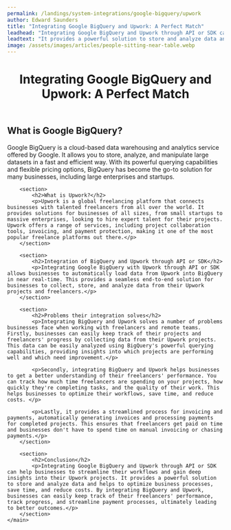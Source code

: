 ```yaml
---
permalink: /landings/system-integrations/google-bigquery/upwork
author: Edward Saunders
title: "Integrating Google BigQuery and Upwork: A Perfect Match"
leadhead: "Integrating Google BigQuery and Upwork through API or SDK can help businesses to streamline their workflows and gain deep insights into their Upwork projects"
leadtext: "It provides a powerful solution to store and analyze data and helps to optimize business processes, save time, and reduce costs. By integrating BigQuery and Upwork, businesses can easily keep track of their freelancers' performance, track progress, and streamline payment processes, ultimately leading to better outcomes."
image: /assets/images/articles/people-sitting-near-table.webp
---
```

<div class="arttext">	<header>
		<h1>Integrating Google BigQuery and Upwork: A Perfect Match</h1>
	</header>
	<main>
		<section>
			<h2>What is Google BigQuery?</h2>
			<p>Google BigQuery is a cloud-based data warehousing and analytics service offered by Google. It allows you to store, analyze, and manipulate large datasets in a fast and efficient way. With its powerful querying capabilities and flexible pricing options, BigQuery has become the go-to solution for many businesses, including large enterprises and startups.</p>
		</section>

		<section>
			<h2>What is Upwork?</h2>
			<p>Upwork is a global freelancing platform that connects businesses with talented freelancers from all over the world. It provides solutions for businesses of all sizes, from small startups to massive enterprises, looking to hire expert talent for their projects. Upwork offers a range of services, including project collaboration tools, invoicing, and payment protection, making it one of the most popular freelance platforms out there.</p>
		</section>

		<section>
			<h2>Integration of BigQuery and Upwork through API or SDK</h2>
			<p>Integrating Google BigQuery with Upwork through API or SDK allows businesses to automatically load data from Upwork into BigQuery in near real-time. This provides a seamless end-to-end solution for businesses to collect, store, and analyze data from their Upwork projects and freelancers.</p>
		</section>

		<section>
			<h2>Problems their integration solves</h2>
			<p>Integrating BigQuery and Upwork solves a number of problems businesses face when working with freelancers and remote teams. Firstly, businesses can easily keep track of their projects and freelancers' progress by collecting data from their Upwork projects. This data can be easily analyzed using BigQuery's powerful querying capabilities, providing insights into which projects are performing well and which need improvement.</p>

			<p>Secondly, integrating BigQuery and Upwork helps businesses to get a better understanding of their freelancers' performance. You can track how much time freelancers are spending on your projects, how quickly they're completing tasks, and the quality of their work. This helps businesses to optimize their workflows, save time, and reduce costs. </p>

            <p>Lastly, it provides a streamlined process for invoicing and payments, automatically generating invoices and processing payments for completed projects. This ensures that freelancers get paid on time and businesses don't have to spend time on manual invoicing or chasing payments.</p>
		</section>

		<section>
			<h2>Conclusion</h2>
			<p>Integrating Google BigQuery and Upwork through API or SDK can help businesses to streamline their workflows and gain deep insights into their Upwork projects. It provides a powerful solution to store and analyze data and helps to optimize business processes, save time, and reduce costs. By integrating BigQuery and Upwork, businesses can easily keep track of their freelancers' performance, track progress, and streamline payment processes, ultimately leading to better outcomes.</p>
		</section>
	</main>
</div>